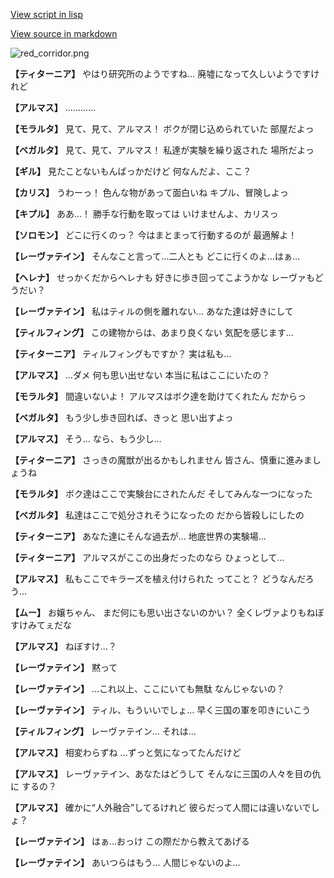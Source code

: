 [View script in lisp](../scripts/100802010.txt)

[View source in markdown](100802010.md)

![red_corridor.png](../images/backgrounds/red_corridor.png)

**【ティターニア】**
やはり研究所のようですね…
廃墟になって久しいようですけれど

**【アルマス】**
…………

**【モラルタ】**
見て、見て、アルマス！
ボクが閉じ込められていた
部屋だよっ

**【ベガルタ】**
見て、見て、アルマス！
私達が実験を繰り返された
場所だよっ

**【ギル】**
見たことないもんばっかだけど
何なんだよ、ここ？

**【カリス】**
うわーっ！
色んな物があって面白いね
キプル、冒険しよっ

**【キプル】**
ああ…！
勝手な行動を取っては
いけませんよ、カリスっ

**【ソロモン】**
どこに行くのっ？
今はまとまって行動するのが
最適解よ！

**【レーヴァテイン】**
そんなこと言って…二人とも
どこに行くのよ…はぁ…

**【ヘレナ】**
せっかくだからヘレナも
好きに歩き回ってこようかな
レーヴァもどうだい？

**【レーヴァテイン】**
私はティルの側を離れない…
あなた達は好きにして

**【ティルフィング】**
この建物からは、あまり良くない
気配を感じます…

**【ティターニア】**
ティルフィングもですか？
実は私も…

**【アルマス】**
…ダメ
何も思い出せない
本当に私はここにいたの？

**【モラルタ】**
間違いないよ！
アルマスはボク達を助けてくれたん
だからっ

**【ベガルタ】**
もう少し歩き回れば、きっと
思い出すよっ

**【アルマス】**
そう…
なら、もう少し…

**【ティターニア】**
さっきの魔獣が出るかもしれません
皆さん、慎重に進みましょうね

**【モラルタ】**
ボク達はここで実験台にされたんだ
そしてみんな一つになった

**【ベガルタ】**
私達はここで処分されそうになったの
だから皆殺しにしたの

**【ティターニア】**
あなた達にそんな過去が…
地底世界の実験場…

**【ティターニア】**
アルマスがここの出身だったのなら
ひょっとして…

**【アルマス】**
私もここでキラーズを植え付けられた
ってこと？
どうなんだろう…

**【ムー】**
お嬢ちゃん、
まだ何にも思い出さないのかい？
全くレヴァよりもねぼすけみてぇだな

**【アルマス】**
ねぼすけ…？

**【レーヴァテイン】**
黙って

**【レーヴァテイン】**
…これ以上、ここにいても無駄
なんじゃないの？

**【レーヴァテイン】**
ティル、もういいでしょ…
早く三国の軍を叩きにいこう

**【ティルフィング】**
レーヴァテイン…
それは…

**【アルマス】**
相変わらずね
…ずっと気になってたんだけど

**【アルマス】**
レーヴァテイン、あなたはどうして
そんなに三国の人々を目の仇に
するの？

**【アルマス】**
確かに“人外融合”してるけれど
彼らだって人間には違いないでしょ？

**【レーヴァテイン】**
はぁ…おっけ
この際だから教えてあげる

**【レーヴァテイン】**
あいつらはもう…
人間じゃないのよ…